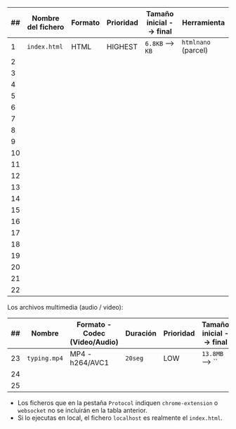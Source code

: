 | ##  | Nombre del fichero | Formato | Prioridad | Tamaño inicial --> final | Herramienta         |
| --- | ------------------ | ------- | --------- | ------------------------ | ------------------- |
| 1   | `index.html`       | HTML    | HIGHEST   | `6.8KB` --> `KB`         | `htmlnano` (parcel) |
| 2   |                    |         |           |                          |                     |
| 3   |                    |         |           |                          |                     |
| 4   |                    |         |           |                          |                     |
| 5   |                    |         |           |                          |                     |
| 6   |                    |         |           |                          |                     |
| 7   |                    |         |           |                          |                     |
| 8   |                    |         |           |                          |                     |
| 9   |                    |         |           |                          |                     |
| 10  |                    |         |           |                          |                     |
| 11  |                    |         |           |                          |                     |
| 12  |                    |         |           |                          |                     |
| 13  |                    |         |           |                          |                     |
| 14  |                    |         |           |                          |                     |
| 15  |                    |         |           |                          |                     |
| 16  |                    |         |           |                          |                     |
| 17  |                    |         |           |                          |                     |
| 18  |                    |         |           |                          |                     |
| 19  |                    |         |           |                          |                     |
| 20  |                    |         |           |                          |                     |
| 21  |                    |         |           |                          |                     |
| 22  |                    |         |           |                          |                     |

Los archivos multimedia (audio / video):

| ##  | Nombre       | Formato - Codec (Video/Audio) | Duración | Prioridad | Tamaño inicial --> final   | Herramienta |
| --- | ------------ | ----------------------------- | -------- | --------- | -------------------------- | ----------- |
| 23  | `typing.mp4` | MP4 - h264/AVC1               | `20seg`  | LOW       | `13.8MB` --> `` | `ffmpeg` |
| 24  |              |                               |          |           |                            |             |
| 25  |              |                               |          |           |                            |             |

- Los ficheros que en la pestaña `Protocol` indiquen `chrome-extension` o `websocket` no se incluirán en la tabla anterior.
- Si lo ejecutas en local, el fichero `localhost` es realmente el `index.html`.
